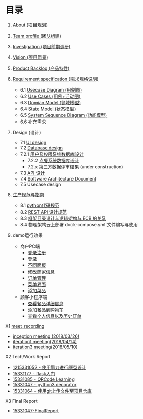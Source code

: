 # 目录
1. [About  (项目规划)](https://github.com/sysu-badass/Dashboard/blob/master/Documents/about.md)
2. [Team profile (团队组建)](https://github.com/sysu-badass/Dashboard/blob/master/Documents/Team-profile.md)
3. [Investigation (项目前期调研)](https://github.com/sysu-badass/Dashboard/blob/master/Documents/Investigation-report.md)
4. [Vision (项目愿景)](https://github.com/sysu-badass/Dashboard/blob/master/Documents/Vision.pdf)
5. [Product Backlog (产品特性)](https://github.com/sysu-badass/Dashboard/blob/master/Documents/backlog.md)
6. [Requirement specification (需求规格说明)](https://github.com/sysu-badass/Dashboard/tree/master/Documents/Requirement-specification)
	- 6.1 [Usecase Diagram (用例图)](https://github.com/sysu-badass/Dashboard/tree/master/Documents/Requirement-specification/Usecase-Diagram)
	- 6.2 [Use Cases (用例+活动图)](https://github.com/sysu-badass/Dashboard/tree/master/Documents/Requirement-specification/Use-cases)
	- 6.3 [Domian Model (领域模型)](https://github.com/sysu-badass/Dashboard/blob/master/Documents/Requirement-specification/Domain-Model.png)
	- 6.4 [State Model (状态模型)](https://github.com/sysu-badass/Dashboard/blob/master/Documents/Requirement-specification/State-Model/State-Model.md)
	- 6.5 [System Sequence Diagram (功能模型)](https://github.com/sysu-badass/Dashboard/blob/master/Documents/Requirement-specification/System-Sequence-Diagram.md)
	- 6.6 补充需求
7. Design (设计)
	- 7.1 [UI design](https://github.com/sysu-badass/Dashboard/blob/master/Documents/UI-design.md)
	- 7.2 [Database design](https://github.com/sysu-badass/Dashboard/tree/master/Documents/database_design)
	- 7.2.1 [用户及权限系统数据库设计](https://github.com/sysu-badass/Dashboard/blob/master/Documents/database_design/%E6%9D%83%E9%99%90%E7%B3%BB%E7%BB%9F%E6%95%B0%E6%8D%AE%E5%BA%93%E8%AE%BE%E8%AE%A1.png)
		- 7.2.2 [点餐系统数据库设计](https://github.com/sysu-badass/Dashboard/blob/master/Documents/database_design/%E7%82%B9%E9%A4%90%E7%B3%BB%E7%BB%9F%E6%95%B0%E6%8D%AE%E5%BA%93%E8%AE%BE%E8%AE%A1.png)
		- 7.2.x 第三方数据评审结果 (under construction)
	- 7.3 [API 设计](https://github.com/sysu-badass/Dashboard/blob/master/Documents/API%E8%AE%BE%E8%AE%A1.md)
	- 7.4 [Software Architecture Document](https://github.com/sysu-badass/Dashboard/blob/master/Documents/Requirement-specification/Software-Architecture-Document.md)
	- 7.5 Usecase design

8. [生产规范与指南](https://github.com/sysu-badass/Dashboard/tree/master/Documents/%E7%94%9F%E4%BA%A7%E8%A7%84%E8%8C%83%E4%B8%8E%E6%8C%87%E5%8D%97)
	- 8.1 [python代码规范](https://github.com/sysu-badass/Dashboard/blob/master/Documents/%E7%94%9F%E4%BA%A7%E8%A7%84%E8%8C%83%E4%B8%8E%E6%8C%87%E5%8D%97/python%E4%BB%A3%E7%A0%81%E8%A7%84%E8%8C%83.md)
	- 8.2 [REST API 设计规范](https://github.com/sysu-badass/Dashboard/blob/master/Documents/%E7%94%9F%E4%BA%A7%E8%A7%84%E8%8C%83%E4%B8%8E%E6%8C%87%E5%8D%97/REST_API%E8%AE%BE%E8%AE%A1%E8%A7%84%E8%8C%83.md)
	- 8.3 [框架目录设计与逻辑架构与 ECB 的关系](https://github.com/sysu-badass/Dashboard/blob/master/Documents/ECB.md)
	- 8.4 物理架构云上部署 dock-compose.yml 文件编写与使用

9. demo运行效果
	- 商户PC端
		- [登录注册](http://pb1ftb8nx.bkt.clouddn.com/%E7%99%BB%E5%BD%951.gif)
		- [登录](http://pb1ftb8nx.bkt.clouddn.com/%E7%99%BB%E5%BD%95%E8%BF%9B.gif)
		- [不同面板](http://pb1ftb8nx.bkt.clouddn.com/%E5%90%84%E7%A7%8D%E8%B7%B3%E8%BD%AC.gif)
		- [修改商家信息](http://pb1ftb8nx.bkt.clouddn.com/%E4%BF%AE%E6%94%B9info.gif)
		- [订单管理](http://pb1ftb8nx.bkt.clouddn.com/%E8%AE%A2%E5%8D%95%E7%AE%A1%E7%90%86.gif)
		- [菜单界面](http://pb1ftb8nx.bkt.clouddn.com/%E8%8F%9C%E5%93%81%E7%AE%A1%E7%90%861.gif)
		- [添加菜品](http://pb1ftb8nx.bkt.clouddn.com/%E6%B7%BB%E5%8A%A0%E8%8F%9C%E5%93%81.gif)
	- 顾客小程序端
		- [查看餐品详细信息](https://github.com/sysu-badass/wechat-end-web-page/raw/master/performance/perform3.gif)
		- [添加餐品到购物车](https://github.com/sysu-badass/wechat-end-web-page/raw/master/performance/perform1.gif)
		- [查看个人信息以及历史订单](https://github.com/sysu-badass/wechat-end-web-page/raw/master/performance/perform2.gif)
		
		
X1 [meet_recording](https://github.com/sysu-badass/Dashboard/tree/master/Documents/meeting-record)
  - [inception meeting (2018/03/26)](https://github.com/sysu-badass/Dashboard/blob/master/Documents/meeting-record/inception-meeting.md)
  - [iteration1 meeting(2018/04/14)](https://github.com/sysu-badass/Dashboard/blob/master/Documents/meeting-record/iteration1-meeting.md)
  - [iteration3 meeting(2018/05/10)](https://github.com/sysu-badass/Dashboard/blob/master/Documents/meeting-record/iteration2-meeting.md)

X2 Tech/Work Report
  - [1215331052 - 使用墨刀进行原型设计](https://chengr25.github.io/2018/04/15/lesson5/)
  - [15331177 - flask入门](https://ishoping.github.io/hw5/)
  - [15331085 - QRCode Learning](https://8652.github.io/QR-Code/)
  - [15331047 - python3 decorator](https://saltyfish123.github.io/15331047_homework_3/)
  - [15331064 - 使用git上传文件至项目仓库](https://blog.csdn.net/qq_33361432/article/details/79919040)

X3 Final Report
  - [15331047-FinalReport](https://saltyfish123.github.io/15331047_final_report/)

